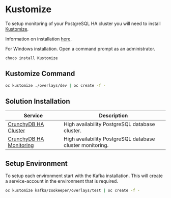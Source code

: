 # Kustomize

To setup monitoring of your PostgreSQL HA cluster you will need to install [Kustomize](https://kustomize.io/).

Information on installation [here](https://kubectl.docs.kubernetes.io/installation/kustomize/).

For Windows installation. Open a command prompt as an administrator.

`choco install Kustomize`

## Kustomize Command

```bash
oc kustomize ./overlays/dev | oc create -f -
```

## Solution Installation

| Service                                                 | Description                                               |
| ------------------------------------------------------- | --------------------------------------------------------- |
| [CrunchyDB HA Cluster](./postgres/crunchy/README.md)    | High availability PostgreSQL database cluster.            |
| [CrunchyDB HA Monitoring](./postgres/monitor/README.md) | High availability PostgreSQL database cluster monitoring. |

## Setup Environment

To setup each environment start with the Kafka installation.
This will create a service-account in the environment that is required.

```bash
oc kustomize kafka/zookeeper/overlays/test | oc create -f -
```
